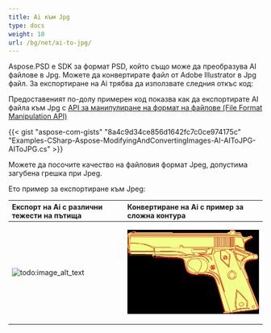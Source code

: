 ```yaml
---
title: Ai към Jpg
type: docs
weight: 10
url: /bg/net/ai-to-jpg/
---
```


Aspose.PSD е SDK за формат PSD, който също може да преобразува AI файлове в Jpg. Можете да конвертирате файл от Adobe Illustrator в Jpg файл. За експортиране на Ai трябва да използвате следния откъс код:

Предоставеният по-долу примерен код показва как да експортирате AI файла към Jpg с [API за манипулиране на формат на файлове (File Format Manipulation API)](/psd/bg/net/manipulate-different-image-file-formats/)

{{< gist "aspose-com-gists" "8a4c9d34ce856d1642fc7c0ce974175c" "Examples-CSharp-Aspose-ModifyingAndConvertingImages-AI-AIToJPG-AIToJPG.cs" >}}

Можете да посочите качество на файловия формат Jpeg, допустима загубена грешка при Jpeg.

Ето пример за експортиране към Jpeg:

| **Експорт на Ai с различни тежести на пътища** | **Конвертиране на Ai с пример за сложна контура** |
| :- | :- |
| ![todo:image_alt_text](ai-to-jpg_1) | <p>![todo:image_alt_text](ai-to-jpg_2.jpg)</p><p> </p> |